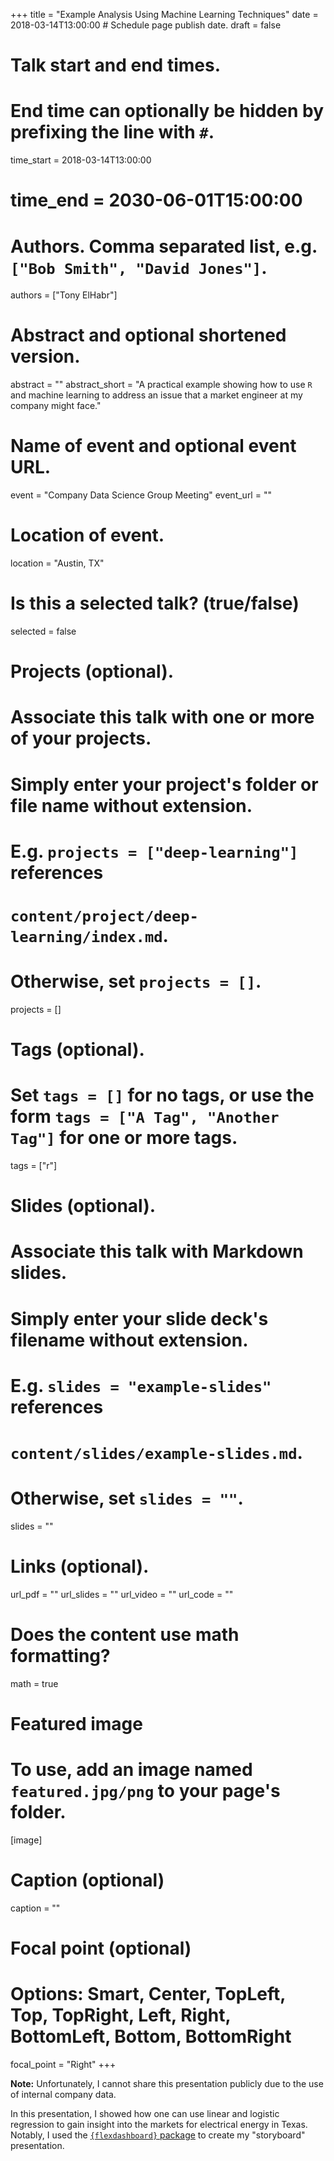 +++
title = "Example Analysis Using Machine Learning Techniques"
date = 2018-03-14T13:00:00  # Schedule page publish date.
draft = false

# Talk start and end times.
#   End time can optionally be hidden by prefixing the line with `#`.
time_start = 2018-03-14T13:00:00
# time_end = 2030-06-01T15:00:00

# Authors. Comma separated list, e.g. `["Bob Smith", "David Jones"]`.
authors = ["Tony ElHabr"]

# Abstract and optional shortened version.
abstract = ""
abstract_short = "A practical example showing how to use `R` and machine learning to address an issue that a market engineer at my company might face."

# Name of event and optional event URL.
event = "Company Data Science Group Meeting"
event_url = ""

# Location of event.
location = "Austin, TX"

# Is this a selected talk? (true/false)
selected = false

# Projects (optional).
#   Associate this talk with one or more of your projects.
#   Simply enter your project's folder or file name without extension.
#   E.g. `projects = ["deep-learning"]` references 
#   `content/project/deep-learning/index.md`.
#   Otherwise, set `projects = []`.
projects = []

# Tags (optional).
#   Set `tags = []` for no tags, or use the form `tags = ["A Tag", "Another Tag"]` for one or more tags.
tags = ["r"]

# Slides (optional).
#   Associate this talk with Markdown slides.
#   Simply enter your slide deck's filename without extension.
#   E.g. `slides = "example-slides"` references 
#   `content/slides/example-slides.md`.
#   Otherwise, set `slides = ""`.
slides = ""

# Links (optional).
url_pdf = ""
url_slides = ""
url_video = ""
url_code = ""

# Does the content use math formatting?
math = true

# Featured image
# To use, add an image named `featured.jpg/png` to your page's folder. 
[image]
  # Caption (optional)
  caption = ""

  # Focal point (optional)
  # Options: Smart, Center, TopLeft, Top, TopRight, Left, Right, BottomLeft, Bottom, BottomRight
  focal_point = "Right"
+++

__Note:__ Unfortunately, I cannot share this presentation publicly due to the 
use of internal company data.

In this presentation, I showed how one can use linear and logistic regression 
to gain insight into the markets for electrical energy in Texas. Notably,
 I used the [`{flexdashboard}` package](https://rmarkdown.rstudio.com/flexdashboard/)
to create my "storyboard" presentation.
